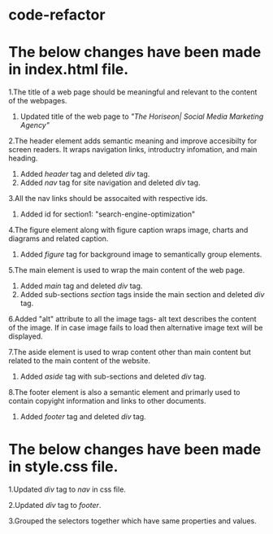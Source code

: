 # code-refactor  
# The below changes have been made in index.html file.

1.The title of a web page should be meaningful and relevant to the content of the webpages.
 1. Updated title of the web page to *"The Horiseon| Social Media Marketing Agency"*

2.The header element adds semantic meaning and improve accesibilty for screen readers. It wraps navigation     links, introductry infomation, and main heading.
1. Added *header* tag and deleted *div* tag.
2. Added *nav* tag for site navigation and deleted *div* tag.

3.All the nav links should be assocaited with respective ids.
1. Added id for section1: "search-engine-optimization"

4.The figure element along with figure caption wraps image, charts and diagrams and related caption.
1. Added *figure* tag for background image to semantically group elements.

5.The main element is used to wrap the main content of the web page.
1. Added *main* tag and deleted *div* tag.
2. Added sub-sections *section* tags inside the main section and deleted *div* tag.

6.Added "alt" attribute to all the image tags- alt text describes the content of the image. If in case image fails to load then alternative image text will be displayed.

7.The aside element is used to wrap content other than main content but related to the main content of the website.
1. Added *aside* tag with sub-sections and deleted *div* tag.

8.The footer element is also a semantic element and primarly used to contain copyight information and links to other documents.
1. Added *footer* tag and deleted *div* tag.
 

# The below changes have been made in style.css file.

1.Updated *div* tag to *nav* in css file.

2.Updated *div* tag to *footer*.

3.Grouped the selectors together which have same properties and values.

